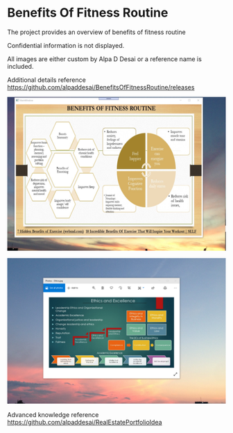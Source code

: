 # Benefits Of Fitness Routine

The project provides an overview of benefits of fitness routine

Confidential information is not displayed.

All images are either custom by Alpa D Desai or a reference name is included. 

Additional details reference https://github.com/alpaddesai/BenefitsOfFitnessRoutine/releases

![image](BenefitsOfFitnessRoutine.png)

![image](EthicsandExcellence.png)

Advanced knowledge reference https://github.com/alpaddesai/RealEstatePortfolioIdea
